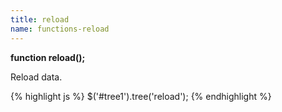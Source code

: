 ```yaml
---
title: reload
name: functions-reload
---
```


**function reload();**

Reload data.

{% highlight js %}
$('#tree1').tree('reload');
{% endhighlight %}
